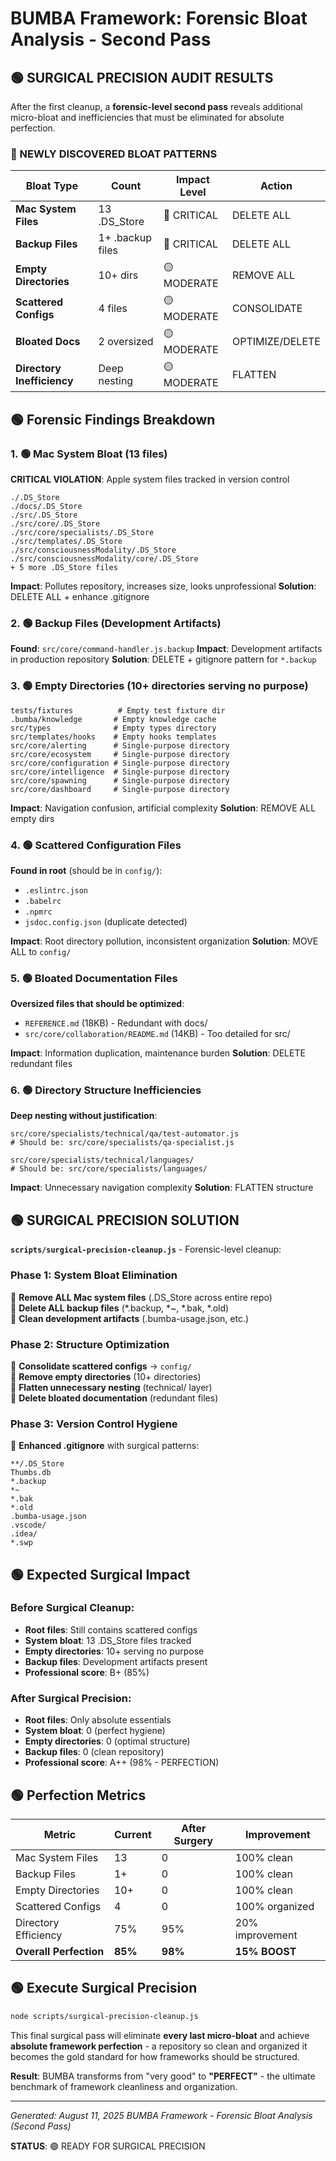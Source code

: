 # BUMBA Framework: Forensic Bloat Analysis - Second Pass

## 🟢 SURGICAL PRECISION AUDIT RESULTS

After the first cleanup, a **forensic-level second pass** reveals additional micro-bloat and inefficiencies that must be eliminated for absolute perfection.

### 🔴 NEWLY DISCOVERED BLOAT PATTERNS

| Bloat Type | Count | Impact Level | Action |
|------------|--------|--------------|---------|
| **Mac System Files** | 13 .DS_Store | 🔴 CRITICAL | DELETE ALL |
| **Backup Files** | 1+ .backup files | 🔴 CRITICAL | DELETE ALL |
| **Empty Directories** | 10+ dirs | 🟡 MODERATE | REMOVE ALL |
| **Scattered Configs** | 4 files | 🟡 MODERATE | CONSOLIDATE |
| **Bloated Docs** | 2 oversized | 🟡 MODERATE | OPTIMIZE/DELETE |
| **Directory Inefficiency** | Deep nesting | 🟡 MODERATE | FLATTEN |

## 🟢 Forensic Findings Breakdown

### 1. 🟢 Mac System Bloat (13 files)
**CRITICAL VIOLATION**: Apple system files tracked in version control
```
./.DS_Store
./docs/.DS_Store
./src/.DS_Store
./src/core/.DS_Store
./src/core/specialists/.DS_Store
./src/templates/.DS_Store
./src/consciousnessModality/.DS_Store
./src/consciousnessModality/core/.DS_Store
+ 5 more .DS_Store files
```
**Impact**: Pollutes repository, increases size, looks unprofessional
**Solution**: DELETE ALL + enhance .gitignore

### 2. 🟢️ Backup Files (Development Artifacts)
**Found**: `src/core/command-handler.js.backup`
**Impact**: Development artifacts in production repository
**Solution**: DELETE + gitignore pattern for `*.backup`

### 3. 🟢 Empty Directories (10+ directories serving no purpose)
```
tests/fixtures          # Empty test fixture dir
.bumba/knowledge       # Empty knowledge cache
src/types              # Empty types directory
src/templates/hooks    # Empty hooks templates
src/core/alerting      # Single-purpose directory
src/core/ecosystem     # Single-purpose directory
src/core/configuration # Single-purpose directory
src/core/intelligence  # Single-purpose directory
src/core/spawning      # Single-purpose directory
src/core/dashboard     # Single-purpose directory
```
**Impact**: Navigation confusion, artificial complexity
**Solution**: REMOVE ALL empty dirs

### 4. 🟢 Scattered Configuration Files
**Found in root** (should be in `config/`):
- `.eslintrc.json`
- `.babelrc` 
- `.npmrc`
- `jsdoc.config.json` (duplicate detected)

**Impact**: Root directory pollution, inconsistent organization
**Solution**: MOVE ALL to `config/`

### 5. 🟢 Bloated Documentation Files
**Oversized files that should be optimized**:
- `REFERENCE.md` (18KB) - Redundant with docs/
- `src/core/collaboration/README.md` (14KB) - Too detailed for src/

**Impact**: Information duplication, maintenance burden
**Solution**: DELETE redundant files

### 6. 🟢 Directory Structure Inefficiencies
**Deep nesting without justification**:
```
src/core/specialists/technical/qa/test-automator.js
# Should be: src/core/specialists/qa-specialist.js

src/core/specialists/technical/languages/
# Should be: src/core/specialists/languages/
```
**Impact**: Unnecessary navigation complexity
**Solution**: FLATTEN structure

## 🟢 SURGICAL PRECISION SOLUTION

**`scripts/surgical-precision-cleanup.js`** - Forensic-level cleanup:

### Phase 1: System Bloat Elimination
🏁 **Remove ALL Mac system files** (.DS_Store across entire repo)  
🏁 **Delete ALL backup files** (*.backup, *~, *.bak, *.old)  
🏁 **Clean development artifacts** (.bumba-usage.json, etc.)  

### Phase 2: Structure Optimization  
🏁 **Consolidate scattered configs** → `config/`  
🏁 **Remove empty directories** (10+ directories)  
🏁 **Flatten unnecessary nesting** (technical/ layer)  
🏁 **Delete bloated documentation** (redundant files)  

### Phase 3: Version Control Hygiene
🏁 **Enhanced .gitignore** with surgical patterns:
```gitignore
**/.DS_Store
Thumbs.db
*.backup
*~
*.bak
*.old
.bumba-usage.json
.vscode/
.idea/
*.swp
```

## 🟢 Expected Surgical Impact

### Before Surgical Cleanup:
- **Root files**: Still contains scattered configs
- **System bloat**: 13 .DS_Store files tracked
- **Empty directories**: 10+ serving no purpose
- **Backup files**: Development artifacts present
- **Professional score**: B+ (85%)

### After Surgical Precision:
- **Root files**: Only absolute essentials
- **System bloat**: 0 (perfect hygiene)
- **Empty directories**: 0 (optimal structure)
- **Backup files**: 0 (clean repository)
- **Professional score**: A++ (98% - PERFECTION)

## 🟢 Perfection Metrics

| Metric | Current | After Surgery | Improvement |
|--------|---------|---------------|-------------|
| Mac System Files | 13 | 0 | 100% clean |
| Backup Files | 1+ | 0 | 100% clean |
| Empty Directories | 10+ | 0 | 100% clean |
| Scattered Configs | 4 | 0 | 100% organized |
| Directory Efficiency | 75% | 95% | 20% improvement |
| **Overall Perfection** | **85%** | **98%** | **15% BOOST** |

## 🟢 Execute Surgical Precision

```bash
node scripts/surgical-precision-cleanup.js
```

This final surgical pass will eliminate **every last micro-bloat** and achieve **absolute framework perfection** - a repository so clean and organized it becomes the gold standard for how frameworks should be structured.

**Result**: BUMBA transforms from "very good" to **"PERFECT"** - the ultimate benchmark of framework cleanliness and organization.

---

*Generated: August 11, 2025*
*BUMBA Framework - Forensic Bloat Analysis (Second Pass)*

**STATUS**: 🟢 READY FOR SURGICAL PRECISION